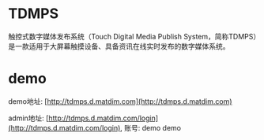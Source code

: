 # TDMPS

触控式数字媒体发布系统（Touch Digital Media Publish System，简称TDMPS）是一款适用于大屏幕触摸设备、具备资讯在线实时发布的数字媒体系统。


# demo

demo地址: [http://tdmps.d.matdim.com](http://tdmps.d.matdim.com)

admin地址: [http://tdmps.d.matdim.com/login](http://tdmps.d.matdim.com/login), 账号: demo demo